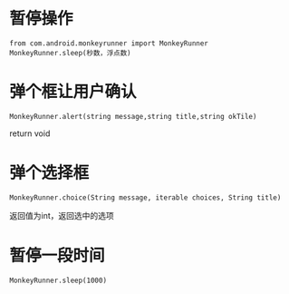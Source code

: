 # 暂停操作

```
from com.android.monkeyrunner import MonkeyRunner
MonkeyRunner.sleep(秒数，浮点数)
```

# 弹个框让用户确认

```
MonkeyRunner.alert(string message,string title,string okTile)
```
return void

# 弹个选择框

```
MonkeyRunner.choice(String message, iterable choices, String title)
```
返回值为int，返回选中的选项

# 暂停一段时间

```
MonkeyRunner.sleep(1000)
```

